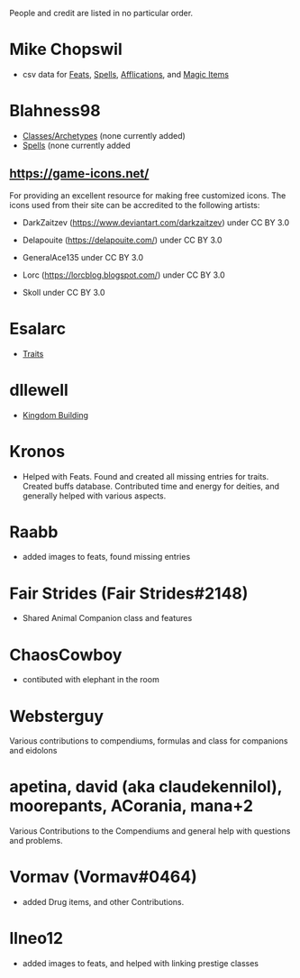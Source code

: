 People and credit are listed in no particular order.

# Mike Chopswil
* csv data for [Feats](https://docs.google.com/spreadsheets/d/1psJ7mzGS9cLpIVhvo2iwGggr2WMU_TgbXaueVGg9HJk/edit#gid=99619603), [Spells](https://docs.google.com/spreadsheets/d/119pUkuASdLBuAfNpQsk2G69Qd2rM0_sG50vNYLeRNSA/edit#gid=1003071054), [Afflications](https://docs.google.com/spreadsheets/d/1UZPevl9F50sOeug_-B16o-iT1HjwVUQiEVE_iP8oqYk/edit#gid=1102210427), and [Magic Items](https://docs.google.com/spreadsheets/d/1A5s--mNlyehCTdcT3dz5JEKztPr2KenN4-2g1KeGJNk/edit#gid=44940957)

# Blahness98
* [Classes/Archetypes](https://www.fantasygrounds.com/forums/showthread.php?50404-Class-and-Archetype-Module) (none currently added)
* [Spells](https://www.fantasygrounds.com/forums/showthread.php?58962-PFRPG-Spellbook) (none currently added


## https://game-icons.net/
For providing an excellent resource for making free customized icons.
The icons used from their site can be accredited to the following artists:

* DarkZaitzev (https://www.deviantart.com/darkzaitzev) under CC BY 3.0

* Delapouite (https://delapouite.com/) under CC BY 3.0

* GeneralAce135 under CC BY 3.0

* Lorc (https://lorcblog.blogspot.com/) under CC BY 3.0

* Skoll under CC BY 3.0

# Esalarc
* [Traits](https://www.fantasygrounds.com/forums/showthread.php?17935-Pathfinder-Feats-Traits-and-Equipment)

# dllewell
* [Kingdom Building](https://www.fantasygrounds.com/forums/showthread.php?62363-Module-for-Kingdom-Building)

# Kronos
* Helped with Feats. Found and created all missing entries for traits. Created buffs database. Contributed time and energy for deities, and generally helped with various aspects.

# Raabb
* added images to feats, found missing entries

# Fair Strides (Fair Strides#2148)
* Shared Animal Companion class and features

# ChaosCowboy
* contibuted with elephant in the room

# Websterguy
Various contributions to compendiums, formulas and class for companions and eidolons

# apetina, david (aka claudekennilol), moorepants, ACorania, mana+2
Various Contributions to the Compendiums and general help with questions and problems.

# Vormav (Vormav#0464)
* added Drug items, and other Contributions.

# llneo12 
* added images to feats, and helped with linking prestige classes